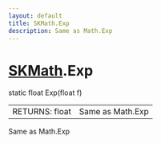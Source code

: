 ```yaml
---
layout: default
title: SKMath.Exp
description: Same as Math.Exp
---
```

# [SKMath]({{site.url}}/Pages/Reference/SKMath.html).Exp

<div class='signature' markdown='1'>
static float Exp(float f)
</div>

|  |  |
|--|--|
|RETURNS: float|Same as Math.Exp|

Same as Math.Exp



